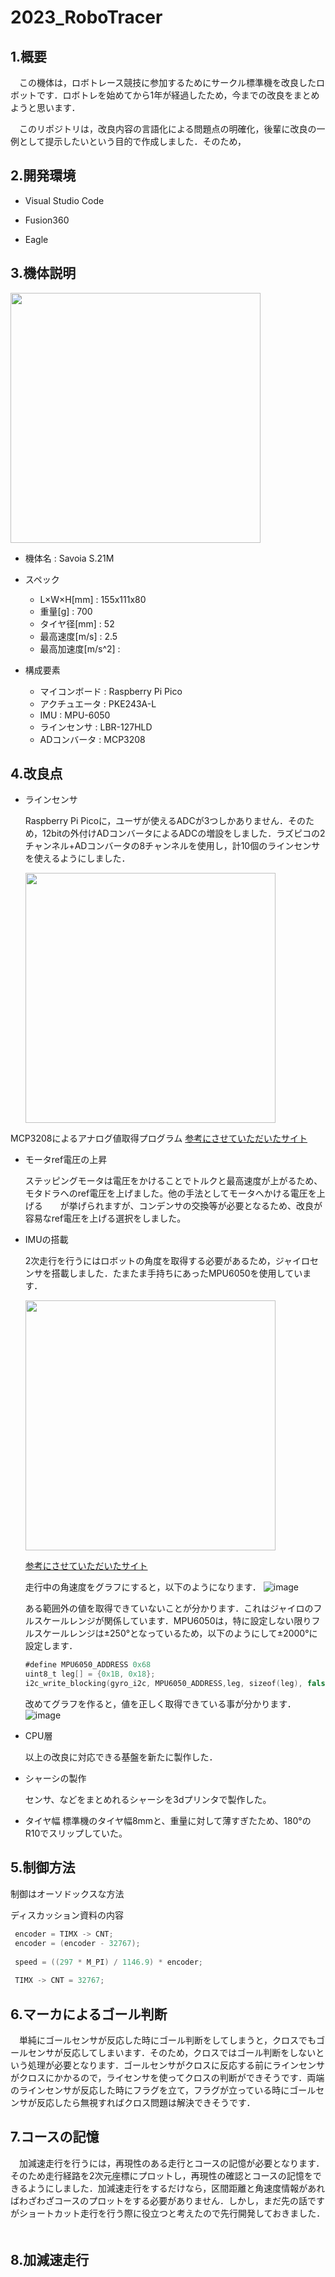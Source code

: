 # 2023_RoboTracer
## 1.概要
　この機体は，ロボトレース競技に参加するためにサークル標準機を改良したロボットです．ロボトレを始めてから1年が経過したため，今までの改良をまとめようと思います．

　このリポジトリは，改良内容の言語化による問題点の明確化，後輩に改良の一例として提示したいという目的で作成しました．そのため，

## 2.開発環境
 - Visual Studio Code

 - Fusion360

 - Eagle

## 3.機体説明
<img src="https://github.com/MasA-23/2023_RoboTracer/assets/147514546/6678fec6-45e2-4e66-b0d3-dd4fd7b67914" width="400px">


- 機体名 : Savoia S.21M


- スペック
  - L×W×H[mm] : 155x111x80
  - 重量[g] : 700
  - タイヤ径[mm] : 52
  - 最高速度[m/s] : 2.5
  - 最高加速度[m/s^2] : 


- 構成要素
  - マイコンボード : Raspberry Pi Pico
  - アクチュエータ : PKE243A-L
  - IMU : MPU-6050
  - ラインセンサ : LBR-127HLD
  - ADコンバータ : MCP3208

    
## 4.改良点
- ラインセンサ
  
   Raspberry Pi Picoに，ユーザが使えるADCが3つしかありません．そのため，12bitの外付けADコンバータによるADCの増設をしました．ラズピコの2チャンネル+ADコンバータの8チャンネルを使用し，計10個のラインセンサを使えるようにしました．
  
  <img src="https://github.com/MasA-23/2023_RoboTracer/assets/147514546/81f3ebca-04ac-492f-b433-5287070fb427" width="400px">


MCP3208によるアナログ値取得プログラム
[参考にさせていただいたサイト](https://qiita.com/jamjam/items/6d49f9200d809b4a1d72)


- モータref電圧の上昇
  
   ステッピングモータは電圧をかけることでトルクと最高速度が上がるため、モタドラへのref電圧を上げました。他の手法としてモータへかける電圧を上げる　　が挙げられますが、コンデンサの交換等が必要となるため、改良が容易なref電圧を上げる選択をしました。
  

- IMUの搭載
  
    2次走行を行うにはロボットの角度を取得する必要があるため，ジャイロセンサを搭載しました．たまたま手持ちにあったMPU6050を使用しています．
  
  <img src="https://github.com/MasA-23/2023_RoboTracer/assets/147514546/0492ced1-3b90-49bc-9984-d6cbd6b88eaa" width="400px">

  [参考にさせていただいたサイト](https://github.com/raspberrypi/pico-examples/blob/master/i2c/mpu6050_i2c/mpu6050_i2c.c)

  走行中の角速度をグラフにすると，以下のようになります．
  ![image](https://github.com/MasA-23/2023_RoboTracer/assets/147514546/624c51fc-5e0c-4b81-ba9d-a0cc6703ef79)

  ある範囲外の値を取得できていないことが分かります．これはジャイロのフルスケールレンジが関係しています．MPU6050は，特に設定しない限りフルスケールレンジは±250°となっているため，以下のようにして±2000°に設定します．

  ```Swift
  #define MPU6050_ADDRESS 0x68
  uint8_t leg[] = {0x1B, 0x18};
  i2c_write_blocking(gyro_i2c, MPU6050_ADDRESS,leg, sizeof(leg), false );
  ```



  改めてグラフを作ると，値を正しく取得できている事が分かります．
  ![image](https://github.com/MasA-23/2023_RoboTracer/assets/147514546/64335dca-c771-4c69-a1c2-abb5698ec233)


- CPU層

   以上の改良に対応できる基盤を新たに製作した．


- シャーシの製作

    センサ、などをまとめれるシャーシを3dプリンタで製作した。

- タイヤ幅
  標準機のタイヤ幅8mmと、重量に対して薄すぎたため、180°のR10でスリップしていた。
  
## 5.制御方法

制御はオーソドックスな方法

ディスカッション資料の内容
 ```Swift
  encoder = TIMX -> CNT;
  encoder = (encoder - 32767);
  
  speed = ((297 * M_PI) / 1146.9) * encoder;
  
  TIMX -> CNT = 32767;
  ```


## 6.マーカによるゴール判断

　単純にゴールセンサが反応した時にゴール判断をしてしまうと，クロスでもゴールセンサが反応してしまいます．そのため，クロスではゴール判断をしないという処理が必要となります．ゴールセンサがクロスに反応する前にラインセンサがクロスにかかるので，ライセンサを使ってクロスの判断ができそうです．両端のラインセンサが反応した時にフラグを立て，フラグが立っている時にゴールセンサが反応したら無視すればクロス問題は解決できそうです．

 
## 7.コースの記憶
　加減速走行を行うには，再現性のある走行とコースの記憶が必要となります．そのため走行経路を2次元座標にプロットし，再現性の確認とコースの記憶をできるようにしました．加減速走行をするだけなら，区間距離と角速度情報があればわざわざコースのプロットをする必要がありません．しかし，まだ先の話ですがショートカット走行を行う際に役立つと考えたので先行開発しておきました．
 　
　
## 8.加減速走行

